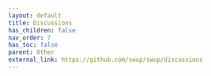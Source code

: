 ```yaml
---
layout: default
title: Discussions
has_children: false
nav_order: 7
has_toc: false
parent: Other
external_link: https://github.com/swup/swup/discussions
---
```

